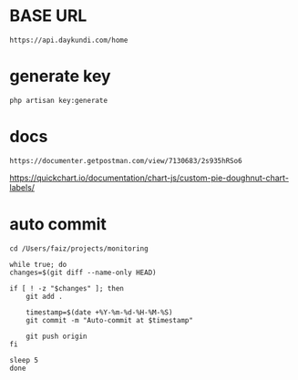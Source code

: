 
# BASE URL
    https://api.daykundi.com/home

# generate key
    php artisan key:generate

# docs
    https://documenter.getpostman.com/view/7130683/2s935hRSo6

https://quickchart.io/documentation/chart-js/custom-pie-doughnut-chart-labels/

# auto commit
    cd /Users/faiz/projects/monitoring

    while true; do
    changes=$(git diff --name-only HEAD)

    if [ ! -z "$changes" ]; then
        git add .

        timestamp=$(date +%Y-%m-%d-%H-%M-%S)
        git commit -m "Auto-commit at $timestamp"

        git push origin
    fi

    sleep 5
    done